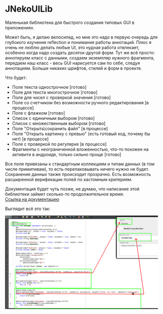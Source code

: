 # JNekoUILib

Маленькая библиотека для быстрого создания типовых GUI в приложениях. 

Может быть, я делаю велосипед, но мне это надо в первую очередь для глубокого изучения reflection и понимания работы аннотаций.
Плюс я очень не люблю делать любые UI, это нудная работа отвлекает, особенно когда надо создать десяток-другой форм. 
Тут же всё просто: аннотируем класс с данными, создаем экземпляр нужного фрагмента, передаем наш класс - весь GUI нарисуется сам по себе, следуя аннотациям. 
Больше никаких шрифтов, стилей и форм в проекте. 

Что будет:
- Поле текста однострочное [готово]
- Поле для текста многострочное [готово]
- Поле для чисел с проверкой значения [готово]
- Поле со счетчиком без возможности ручного редактирования [в процессе]
- Поле с флажком [готово]
- Список с единичным выбором [готово]
- Список с множественным выбором [готово]
- Поле "Открыть\сохранить файл" [в процессе]
- Поле "Открыть картинку с превью" (есть готовый код, почему бы нет) [в процессе]
- Поле с проверкой по регулярке [в процессе]
- Фрагменты с неограниченной вложенностью, что-то похожее на активити в андроиде, только сильно проще [готово]

Все поля привязаны к стандартным коллекциям и типам данных (в том числе примитивам), то есть перепаковывать ничего нужно не будет. Сохранение данных также происходит прозрачно. Есть возможность расширенной верификации полей по кастомным критериям.

Документация будет чуть позже, не думаю, что написание этой библиотеки займет сколько-то продолжительное время.
<br>[Ссылка на документацию](https://github.com/konachan700/JNekoUILib/wiki/%D0%94%D0%BE%D0%BA%D1%83%D0%BC%D0%B5%D0%BD%D1%82%D0%B0%D1%86%D0%B8%D1%8F)

Выглядит всё это так:

![screenshot 1](https://github.com/konachan700/JNekoUILib/raw/master/demo1.png)
